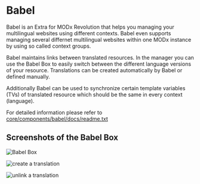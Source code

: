 Babel
=============

Babel is an Extra for MODx Revolution that helps you managing your multilingual
websites using different contexts. Babel even supports managing several differnet
multilingual websites within one MODx instance by using so called context groups.

Babel maintains links between translated resources. In the manager you can use 
the Babel Box to easily switch between the different language versions
of your resource. Translations can be created automatically by Babel or defined 
manually.

Additionally Babel can be used to synchronize certain template variables (TVs)
of translated resource which should be the same in every context (language).

For detailed information please refer to [core/components/babel/docs/readme.txt](https://github.com/mikrobi/babel/blob/master/core/components/babel/docs/readme.txt "readme.txt")

Screenshots of the Babel Box
-------------
![Babel Box](https://github.com/mikrobi/babel/raw/master/screenshots/babel-box.png "Babel Box")

![create a translation](https://github.com/mikrobi/babel/raw/master/screenshots/babel-box-translate.png "create a translation")

![unlink a translation](https://github.com/mikrobi/babel/raw/master/screenshots/babel-box-unlink.png "unlink a translation")

